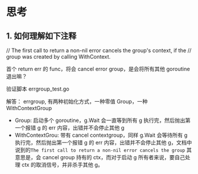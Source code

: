 # 思考

## 1. 如何理解如下注释

// The first call to return a non-nil error cancels the group's context, if the
// group was created by calling WithContext.

首个 return err 的 func，将会 cancel error group，是会将所有其他 goroutine 退出嘛？

验证脚本 errgroup_test.go

解答：
errgroup, 有两种初始化方式，一种零值 Group，一种 WithContextGroup

- Group: 启动多个 goroutine，g.Wait 会一直等到所有 g 执行完，然后抛出第一个报错 g 的 err 内容，出错并不会停止其他 g
- WithContextGrou: 带有 cancel contextgroup，同样 g.Wait 会等待所有 g 执行完，然后抛出第一个报错 g 的 err 内容，出错并不会停止其他 g，文档中说到的`The first call to return a non-nil error cancels the group` 其意思是，会 cancel group 持有的 ctx，而对于启动 g 所有者来说，要自己处理 ctx 的取消信号，并非杀手其他 g。
